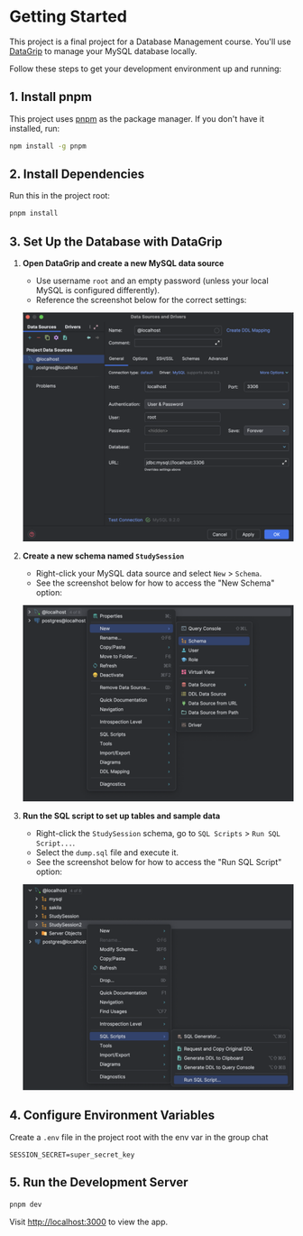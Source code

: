 # Getting Started

This project is a final project for a Database Management course. You'll use [DataGrip](https://www.jetbrains.com/datagrip/) to manage your MySQL database locally.

Follow these steps to get your development environment up and running:

## 1. Install pnpm

This project uses [pnpm](https://pnpm.io/) as the package manager. If you don't have it installed, run:

```sh
npm install -g pnpm
```

## 2. Install Dependencies

Run this in the project root:

```sh
pnpm install
```

## 3. Set Up the Database with DataGrip

1. **Open DataGrip and create a new MySQL data source**

   - Use username `root` and an empty password (unless your local MySQL is configured differently).
   - Reference the screenshot below for the correct settings:

   ![DataGrip MySQL Data Source Setup](./docs/data-source.png)

2. **Create a new schema named `StudySession`**

   - Right-click your MySQL data source and select `New` > `Schema`.
   - See the screenshot below for how to access the "New Schema" option:

   ![Create New Schema in DataGrip](./docs/new-schema.png)

3. **Run the SQL script to set up tables and sample data**

   - Right-click the `StudySession` schema, go to `SQL Scripts` > `Run SQL Script...`.
   - Select the `dump.sql` file and execute it.
   - See the screenshot below for how to access the "Run SQL Script" option:

   ![Run SQL Script in DataGrip](./docs/run-sql-script.png)

## 4. Configure Environment Variables

Create a `.env` file in the project root with the env var in the group chat

```env
SESSION_SECRET=super_secret_key
```

## 5. Run the Development Server

```sh
pnpm dev
```

Visit [http://localhost:3000](http://localhost:3000) to view the app.

